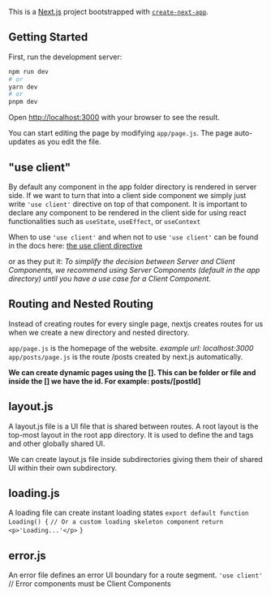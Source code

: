 This is a [Next.js](https://nextjs.org/) project bootstrapped with [`create-next-app`](https://github.com/vercel/next.js/tree/canary/packages/create-next-app).

## Getting Started

First, run the development server:

```bash
npm run dev
# or
yarn dev
# or
pnpm dev
```

Open [http://localhost:3000](http://localhost:3000) with your browser to see the result.

You can start editing the page by modifying `app/page.js`. The page auto-updates as you edit the file.

## "use client"

By default any component in the app folder directory is rendered in server side. If we want to turn that into a client side component we simply just write `` 'use client' `` directive on top of that component.
It is important to declare any component to be rendered in the client side for using react functionalities such as `` useState ``, `` useEffect ``, or `` useContext ``

When to use `` 'use client' `` and when not to use `` 'use client' `` can be found in the docs here: [the use client directive](https://nextjs.org/docs/getting-started/react-essentials#the-use-client-directive) 

or as they put it:
*To simplify the decision between Server and Client Components, we recommend using Server Components (default in the app directory) until you have a use case for a Client Component.*

## Routing and Nested Routing
Instead of creating routes for every single page, nextjs creates routes for us when we create a new directory and nested directory. 

`` app/page.js `` is the homepage of the website. *example url: localhost:3000* 
`` app/posts/page.js `` is the route /posts created by next.js automatically.

**We can create dynamic pages using the []. This can be folder or file and inside the [] we have the id. For example:  posts/[postId]** 

## layout.js
A layout.js file is a UI file that is shared between routes. A root layout is the top-most layout in the root app directory. It is used to define the <html> and <body> tags and other globally shared UI.

We can create layout.js file inside subdirectories giving them their of shared UI within their own subdirectory.

## loading.js 
A loading file can create instant loading states
``export default function Loading() {``
  ``// Or a custom loading skeleton component``
  ``return <p>'Loading...'</p>``
``}``

## error.js
An error file defines an error UI boundary for a route segment.
``'use client'`` // Error components must be Client Components